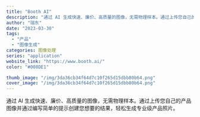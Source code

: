 ```yaml
---
title: "Booth AI"
description: "通过 AI 生成快速、廉价、高质量的图像，无需物理样本。通过上传您自己的产品图像并通过编写简单的提示创建您想要的结果，轻"
author: "瑞东"
date: "2023-03-30"
tags:
  - "产品"
  - "图像生成"
categories: 图像处理
series: "application"
website_link: "https://www.booth.ai/"
color: "#008DE1"

thumb_image: "/img/3da36cb34f64d7c10f265d15dbb80b64.png"
cover_image: "/img/3da36cb34f64d7c10f265d15dbb80b64.png"
---
```


通过 AI 生成快速、廉价、高质量的图像，无需物理样本。通过上传您自己的产品图像并通过编写简单的提示创建您想要的结果，轻松生成专业级产品照片。 